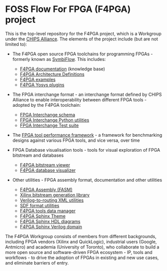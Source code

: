 # FOSS Flow For FPGA (F4PGA) project

This is the top-level repository for the F4PGA project, which is a Workgroup under the [CHIPS Alliance](https://chipsalliance.org). The elements of the project include (but are not limited to):

* The F4PGA open source FPGA toolchains for programming FPGAs - formerly known as [SymbiFlow](https://github.com/SymbiFlow). This includes:

  * [F4PGA documentation](https://github.com/SymbiFlow/symbiflow-docs) (knowledge base)
  * [F4PGA Architecture Definitions](https://github.com/SymbiFlow/symbiflow-arch-defs)
  * [F4PGA examples](https://github.com/SymbiFlow/symbiflow-examples)
  * [F4PGA Yosys plugins](https://github.com/SymbiFlow/yosys-symbiflow-plugins)

* The FPGA interchange format - an interchange format defined by CHIPS Alliance to enable interoperability between different FPGA tools - adopted by the F4PGA toolchain:

  * [FPGA Interchange schema](https://github.com/chipsalliance/fpga-interchange-schema)
  * [FPGA Interchange Python utilities](https://github.com/chipsalliance/python-fpga-interchange)
  * [FPGA Interchange Test suite](https://github.com/SymbiFlow/fpga-interchange-tests)

* The [FPGA tool performance framework](https://github.com/chipsalliance/fpga-tool-perf) - a framework for benchmarking designs against various FPGA tools, and vice versa, over time

* FPGA Database visualisation tools - tools for visual exploration of FPGA bitstream and databases

  * [F4PGA bitstream viewer](https://github.com/SymbiFlow/symbiflow-bitstream-viewer)
  * [F4PGA database visualizer](https://github.com/antmicro/symbiflow-database-visualizer)

* Other utilities - FPGA assembly format, documentation and other utilities

  * [F4PGA Assembly (FASM)](https://github.com/SymbiFlow/fasm)
  * [Xilinx bitstream generation library](https://github.com/SymbiFlow/symbiflow-xc-fasm)
  * [Verilog-to-routing XML utilities](https://github.com/SymbiFlow/vtr-xml-utils)
  * [SDF format utilities](https://github.com/SymbiFlow/python-sdf-timing)
  * [F4PGA tools data manager](https://github.com/SymbiFlow/symbiflow-tools-data-manager)
  * [F4PGA Sphinx Theme](https://github.com/SymbiFlow/sphinx_symbiflow_theme)
  * [F4PGA Sphinx HDL diagrams](https://github.com/SymbiFlow/sphinxcontrib-hdl-diagrams)
  * [F4PGA Sphinx Verilog domain](https://github.com/SymbiFlow/sphinx-verilog-domain)

The F4PGA Workgroup consists of members from different backgrounds, including FPGA vendors (Xilinx and QuickLogic), industrial users (Google, Antmicro) and academia (University of Toronto), who collaborate to build a more open source and software-driven FPGA ecosystem - IP, tools and workflows - to drive the adoption of FPGAs in existing and new use cases, and eliminate barriers of entry. 
